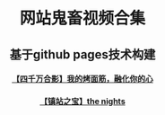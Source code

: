 <html>
 <head>
  </head>
    <body>
      <div style="width:100%;margin:0 auto">
        <p><h1><center>网站鬼畜视频合集</center></h1></p>
           <p><h2><center>基于github pages技术构建</center></h2></p>
             <p><h4><center> <a href="4.html“>【哲学】waiting for love</center></h4></p>
               <p><h4><center> <a href="5.html“>【四千万合影】我的烤面筋，融化你的心</center></h4></p>
                 <p><h4><center> <a href="6.html“>【镇站之宝】跟我走吧别害怕</center></h4></p>
                   <p><h4><center> <a href="7.html“>【镇站之宝】the nights</center></h4></p>
       </div>
   </body>
</html>

       
